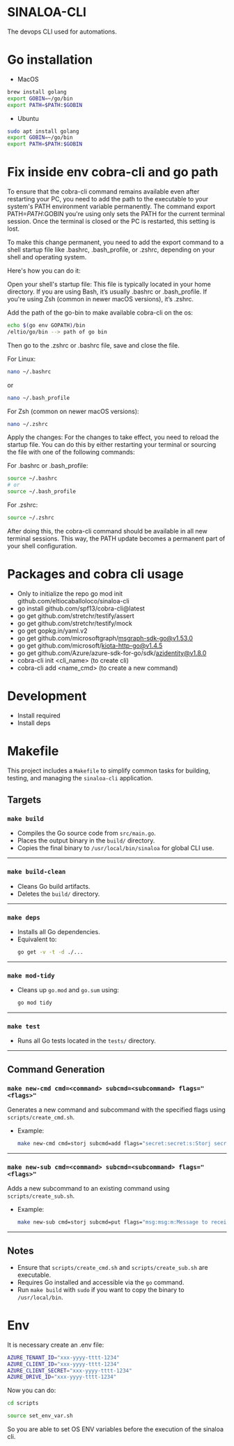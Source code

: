 # SINALOA-CLI
The devops CLI used for automations.


# Go installation

- MacOS
```bash
brew install golang
export GOBIN=~/go/bin
export PATH=$PATH:$GOBIN
```

- Ubuntu
```bash
sudo apt install golang
export GOBIN=~/go/bin
export PATH=$PATH:$GOBIN
```

# Fix inside env cobra-cli and go path

To ensure that the cobra-cli command remains available even after restarting your PC, you need to add the path to the executable to your system's PATH environment variable permanently. The command export PATH=$PATH:$GOBIN you're using only sets the PATH for the current terminal session. Once the terminal is closed or the PC is restarted, this setting is lost.

To make this change permanent, you need to add the export command to a shell startup file like .bashrc, .bash_profile, or .zshrc, depending on your shell and operating system.

Here's how you can do it:

Open your shell's startup file: This file is typically located in your home directory. If you are using Bash, it’s usually .bashrc or .bash_profile. If you're using Zsh (common in newer macOS versions), it’s .zshrc.

Add the path of the go-bin to make available cobra-cli on the os:
```bash
echo $(go env GOPATH)/bin
/eltio/go/bin --> path of go bin
```
Then go to the .zshrc or .bashrc file, save and close the file.

For Linux:
```bash
nano ~/.bashrc
```
or
```bash
nano ~/.bash_profile
```
For Zsh (common on newer macOS versions):
```bash
nano ~/.zshrc
```

Apply the changes: For the changes to take effect, you need to reload the startup file. You can do this by either restarting your terminal or sourcing the file with one of the following commands:

For .bashrc or .bash_profile:
```bash
source ~/.bashrc
# or
source ~/.bash_profile
```

For .zshrc:
```bash
source ~/.zshrc
```

After doing this, the cobra-cli command should be available in all new terminal sessions. This way, the PATH update becomes a permanent part of your shell configuration.


# Packages and cobra cli usage

- Only to initialize the repo go mod init github.com/eltiocaballoloco/sinaloa-cli
- go install github.com/spf13/cobra-cli@latest
- go get github.com/stretchr/testify/assert
- go get github.com/stretchr/testify/mock
- go get gopkg.in/yaml.v2
- go get github.com/microsoftgraph/msgraph-sdk-go@v1.53.0
- go get github.com/microsoft/kiota-http-go@v1.4.5
- go get github.com/Azure/azure-sdk-for-go/sdk/azidentity@v1.8.0
- cobra-cli init <cli_name> (to create cli)
- cobra-cli add <name_cmd> (to create a new command)


# Development

- Install required
- Install deps


# Makefile

This project includes a `Makefile` to simplify common tasks for building, testing, and managing the `sinaloa-cli` application.

## Targets

### `make build`
- Compiles the Go source code from `src/main.go`.
- Places the output binary in the `build/` directory.
- Copies the final binary to `/usr/local/bin/sinaloa` for global CLI use.

---

### `make build-clean`
- Cleans Go build artifacts.
- Deletes the `build/` directory.

---

### `make deps`
- Installs all Go dependencies.
- Equivalent to:  
  ```bash
  go get -v -t -d ./...
  ```

---

### `make mod-tidy`
- Cleans up `go.mod` and `go.sum` using:
  ```bash
  go mod tidy
  ```

---

### `make test`
- Runs all Go tests located in the `tests/` directory.

---

## Command Generation

### `make new-cmd cmd=<command> subcmd=<subcommand> flags="<flags>"`
Generates a new command and subcommand with the specified flags using `scripts/create_cmd.sh`.

- Example:
  ```bash
  make new-cmd cmd=storj subcmd=add flags="secret:secret:s:Storj secret to connect within:true:|path:path:p:Path to store file:true:"
  ```

---

### `make new-sub cmd=<command> subcmd=<subcommand> flags="<flags>"`
Adds a new subcommand to an existing command using `scripts/create_sub.sh`.

- Example:
  ```bash
  make new-sub cmd=storj subcmd=put flags="msg:msg:m:Message to receive:true:|path:path:p:Storage path:true:"
  ```

---

## Notes
- Ensure that `scripts/create_cmd.sh` and `scripts/create_sub.sh` are executable.
- Requires Go installed and accessible via the `go` command.
- Run `make build` with `sudo` if you want to copy the binary to `/usr/local/bin`.


# Env

It is necessary create an .env file:

```bash
AZURE_TENANT_ID="xxx-yyyy-tttt-1234"
AZURE_CLIENT_ID="xxx-yyyy-tttt-1234"
AZURE_CLIENT_SECRET="xxx-yyyy-tttt-1234"
AZURE_DRIVE_ID="xxx-yyyy-tttt-1234"
```

Now you can do:

```bash
cd scripts
```
```bash
source set_env_var.sh
```

So you are able to set OS ENV variables before the execution of the sinaloa cli.
